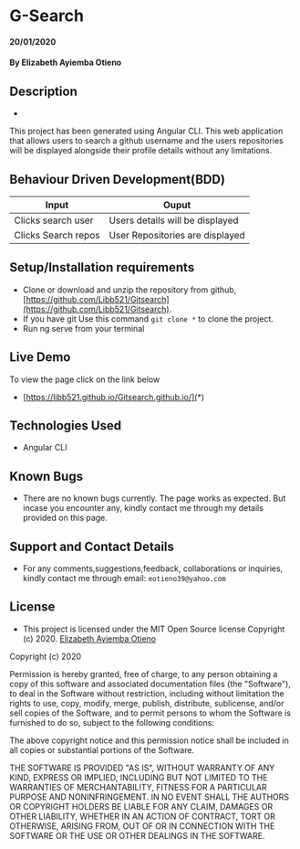 # G-Search
#### 20/01/2020
#### By **Elizabeth Ayiemba Otieno**

## Description
- 
This project has been generated using Angular CLI. This web application that allows users to search a github username and the users repositories will be displayed alongside their profile details without any limitations.

## Behaviour Driven Development(BDD)


| Input                        | Ouput                                                                                            |
|--------------------------    |----------------------------------------------------------------------------------------------    |
| Clicks search user    | Users details will be displayed                  |
| Clicks Search repos         | User Repositories are displayed             |


## Setup/Installation requirements


- Clone  or download and unzip the repository from github, [https://github.com/Libb521/Gitsearch](https://github.com/Libb521/Gitsearch).
- If you have git Use this command `git clone *` to clone the project.
- Run ng serve from your terminal

## Live Demo
To view the page click on the link below
* [https://libb521.github.io/Gitsearch.github.io/](*)




## Technologies Used
- Angular CLI

## Known Bugs
- There are no known bugs currently. The page works as expected. But incase you encounter any, kindly contact me through my details provided on this page.

## Support and Contact Details
- For any comments,suggestions,feedback, collaborations or inquiries, kindly contact me through email: `eotieno39@yahoo.com`


## License
- This project is licensed under the MIT Open Source license Copyright (c) 2020. [Elizabeth Ayiemba Otieno](https://github.com/Libb521/Gitsearch.github.io)


Copyright (c) 2020

Permission is hereby granted, free of charge, to any person obtaining a copy of this software and associated documentation files (the "Software"), to deal in the Software without restriction, including without limitation the rights to use, copy, modify, merge, publish, distribute, sublicense, and/or sell copies of the Software, and to permit persons to whom the Software is furnished to do so, subject to the following conditions:

The above copyright notice and this permission notice shall be included in all copies or substantial portions of the Software.

THE SOFTWARE IS PROVIDED "AS IS", WITHOUT WARRANTY OF ANY KIND, EXPRESS OR IMPLIED, INCLUDING BUT NOT LIMITED TO THE WARRANTIES OF MERCHANTABILITY, FITNESS FOR A PARTICULAR PURPOSE AND NONINFRINGEMENT. IN NO EVENT SHALL THE AUTHORS OR COPYRIGHT HOLDERS BE LIABLE FOR ANY CLAIM, DAMAGES OR OTHER LIABILITY, WHETHER IN AN ACTION OF CONTRACT, TORT OR OTHERWISE, ARISING FROM, OUT OF OR IN CONNECTION WITH THE SOFTWARE OR THE USE OR OTHER DEALINGS IN THE SOFTWARE.
